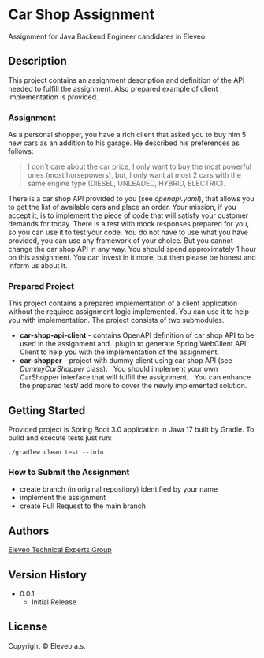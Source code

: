 # Car Shop Assignment

Assignment for Java Backend Engineer candidates in Eleveo.

## Description

This project contains an assignment description and definition of the API needed to fulfill the assignment.
Also prepared example of client implementation is provided.

### Assignment

As a personal shopper, you have a rich client that asked you to buy him 5 new cars as an addition to his garage.
He described his preferences as follows:

> I don`t care about the car price, I only want to buy the most powerful ones (most horsepowers),
> but, I only want at most 2 cars with the same engine type (DIESEL, UNLEADED, HYBRID, ELECTRIC).

There is a car shop API provided to you (see *openapi.yaml*), that allows you to get the list of available cars and place an order.
Your mission, if you accept it, is to implement the piece of code that will satisfy your customer demands for today. There is a test with mock responses prepared for you, so you can use it to test your code.
You do not have to use what you have provided, you can use any framework of your choice. But you cannot change the car shop API in any way.
You should spend approximately 1 hour on this assignment. You can invest in it more,
but then please be honest and inform us about it.

### Prepared Project

This project contains a prepared implementation of a client application without the required assignment logic implemented.
You can use it to help you with implementation.
The project consists of two submodules.
- **car-shop-api-client** - contains OpenAPI definition of car shop API to be used in the assignment and
  plugin to generate Spring WebClient API Client to help you with the implementation of the assignment.
- **car-shopper** - project with dummy client using car shop API (see *DummyCarShopper* class).
  You should implement your own CarShopper interface that will fulfill the assignment.
  You can enhance the prepared test/ add more to cover the newly implemented solution. 
  
## Getting Started

Provided project is Spring Boot 3.0 application in Java 17 built by Gradle.
To build and execute tests just run:
```shell
./gradlew clean test --info
```

### How to Submit the Assignment

 - create branch (in original repository) identified by your name
 - implement the assignment
 - create Pull Request to the main branch

## Authors
[Eleveo Technical Experts Group](mailto:teg@eleveo.com)

## Version History

* 0.0.1
    * Initial Release

## License

Copyright © Eleveo a.s.
